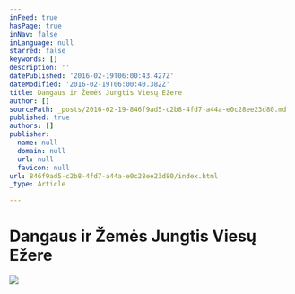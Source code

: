 ```yaml
---
inFeed: true
hasPage: true
inNav: false
inLanguage: null
starred: false
keywords: []
description: ''
datePublished: '2016-02-19T06:00:43.427Z'
dateModified: '2016-02-19T06:00:40.382Z'
title: Dangaus ir Žemės Jungtis Viesų Ežere
author: []
sourcePath: _posts/2016-02-19-846f9ad5-c2b8-4fd7-a44a-e0c28ee23d80.md
published: true
authors: []
publisher:
  name: null
  domain: null
  url: null
  favicon: null
url: 846f9ad5-c2b8-4fd7-a44a-e0c28ee23d80/index.html
_type: Article

---
```

# Dangaus ir Žemės Jungtis Viesų Ežere
![](https://the-grid-user-content.s3-us-west-2.amazonaws.com/334d3868-8dff-4e1d-8665-d9e409597014.jpg)